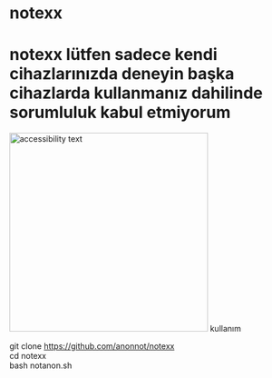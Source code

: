 # notexx
<h1>notexx lütfen sadece kendi cihazlarınızda deneyin başka cihazlarda kullanmanız dahilinde sorumluluk kabul etmiyorum </h1>
<img src="http://drawing-of.eu/wp-content/uploads/2019/03/duck-drawing.jpg" width="350" alt="accessibility text">
kullanım




git clone https://github.com/anonnot/notexx
<br>
cd notexx
<br>
bash notanon.sh
